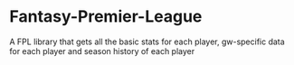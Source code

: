 Fantasy-Premier-League
======================

A FPL library that gets all the basic stats for each player, gw-specific data for each player and season history of each player
